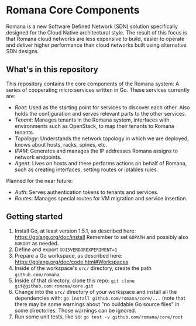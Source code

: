 # Romana Core Components

Romana is a new Software Defined Network (SDN) solution specifically designed
for the Cloud Native architectural style. The result of this focus is that
Romana cloud networks are less expensive to build, easier to operate and
deliver higher performance than cloud networks built using alternative SDN
designs.

## What's in this repository

This repository contains the core components of the Romana system: A series of
cooperating micro services written in Go. These services currently are:

* *Root*: Used as the starting point for services to discover each other. Also
holds the configuration and serves relevant parts to the other services.
* *Tenant*: Manages tenants in the Romana system, interfaces with environments
such as OpenStack, to map their tenants to Romana tenants.
* *Topology*: Understands the network topology in which we are deployed, knows
about hosts, racks, spines, etc.
* *IPAM*: Generates and manages the IP addresses Romana assigns to network
endpoints.
* *Agent*: Lives on hosts and there performs actions on behalf of Romana, such
as creating interfaces, setting routes or iptables rules.

Planned for the near future:

* *Auth*: Serves authentication tokens to tenants and services.
* *Routes*: Manages special routes for VM migration and service insertion.

## Getting started

 1. Install Go, at least version 1.5.1, as described here: https://golang.org/doc/install
    Remember to set `GOPATH` and possibly also `GOROOT` as needed.
 2. Define and export `GO15VENDOREXPERIMENT=1`
 3. Prepare a Go workspace, as described here: https://golang.org/doc/code.html#Workspaces
 4. Inside of the workspace's `src/` directory, create the path
    `github.com/romana`
 5. Inside of that directory, clone this repo: `git clone git@github.com:romana/core.git`
 6. Change into the `src/` directory of your workspace and install all the
    dependencies with: `go install github.com/romana/core/...` (note that there
    may be some warnings about "no buildable Go source files" in some
    directories. Those warnings can be ignored.
 7. Run some unit tests, like so: `go test -v github.com/romana/core/root`

